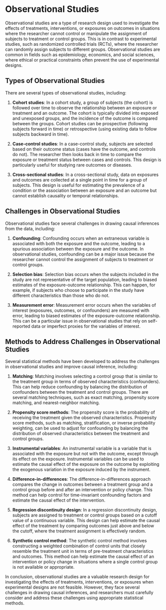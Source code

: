 # Observational Studies

Observational studies are a type of research design used to investigate the effects of treatments, interventions, or exposures on outcomes in situations where the researcher cannot control or manipulate the assignment of subjects to treatment or control groups. This is in contrast to experimental studies, such as randomized controlled trials (RCTs), where the researcher can randomly assign subjects to different groups. Observational studies are common in fields such as epidemiology, economics, and social sciences, where ethical or practical constraints often prevent the use of experimental designs.

## Types of Observational Studies

There are several types of observational studies, including:

1. **Cohort studies**: In a cohort study, a group of subjects (the cohort) is followed over time to observe the relationship between an exposure or treatment and an outcome. The cohort is typically divided into exposed and unexposed groups, and the incidence of the outcome is compared between the groups. Cohort studies can be prospective (following subjects forward in time) or retrospective (using existing data to follow subjects backward in time).

2. **Case-control studies**: In a case-control study, subjects are selected based on their outcome status (cases have the outcome, and controls do not). The researcher then looks back in time to compare the exposure or treatment status between cases and controls. This design is particularly useful for studying rare outcomes or diseases.

3. **Cross-sectional studies**: In a cross-sectional study, data on exposures and outcomes are collected at a single point in time for a group of subjects. This design is useful for estimating the prevalence of a condition or the association between an exposure and an outcome but cannot establish causality or temporal relationships.

## Challenges in Observational Studies

Observational studies face several challenges in drawing causal inferences from the data, including:

1. **Confounding**: Confounding occurs when an extraneous variable is associated with both the exposure and the outcome, leading to a spurious association between the exposure and the outcome. In observational studies, confounding can be a major issue because the researcher cannot control the assignment of subjects to treatment or control groups.

2. **Selection bias**: Selection bias occurs when the subjects included in the study are not representative of the target population, leading to biased estimates of the exposure-outcome relationship. This can happen, for example, if subjects who choose to participate in the study have different characteristics than those who do not.

3. **Measurement error**: Measurement error occurs when the variables of interest (exposures, outcomes, or confounders) are measured with error, leading to biased estimates of the exposure-outcome relationship. This can be a particular issue in observational studies that rely on self-reported data or imperfect proxies for the variables of interest.

## Methods to Address Challenges in Observational Studies

Several statistical methods have been developed to address the challenges in observational studies and improve causal inference, including:

1. **Matching**: Matching involves selecting a control group that is similar to the treatment group in terms of observed characteristics (confounders). This can help reduce confounding by balancing the distribution of confounders between the treatment and control groups. There are several matching techniques, such as exact matching, propensity score matching, and nearest-neighbor matching.

2. **Propensity score methods**: The propensity score is the probability of receiving the treatment given the observed characteristics. Propensity score methods, such as matching, stratification, or inverse probability weighting, can be used to adjust for confounding by balancing the distribution of observed characteristics between the treatment and control groups.

3. **Instrumental variables**: An instrumental variable is a variable that is associated with the exposure but not with the outcome, except through its effect on the exposure. Instrumental variables can be used to estimate the causal effect of the exposure on the outcome by exploiting the exogenous variation in the exposure induced by the instrument.

4. **Difference-in-differences**: The difference-in-differences approach compares the change in outcomes between a treatment group and a control group before and after an intervention or policy change. This method can help control for time-invariant confounding factors and estimate the causal effect of the intervention.

5. **Regression discontinuity design**: In a regression discontinuity design, subjects are assigned to treatment or control groups based on a cutoff value of a continuous variable. This design can help estimate the causal effect of the treatment by comparing outcomes just above and below the cutoff, where the treatment assignment is effectively random.

6. **Synthetic control method**: The synthetic control method involves constructing a weighted combination of control units that closely resemble the treatment unit in terms of pre-treatment characteristics and outcomes. This method can help estimate the causal effect of an intervention or policy change in situations where a single control group is not available or appropriate.

In conclusion, observational studies are a valuable research design for investigating the effects of treatments, interventions, or exposures when experimental designs are not feasible. However, they face several challenges in drawing causal inferences, and researchers must carefully consider and address these challenges using appropriate statistical methods.
